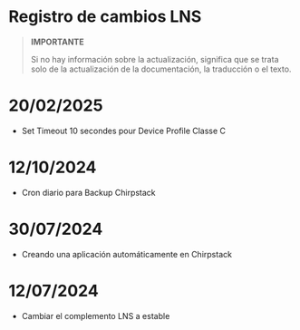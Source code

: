 # Registro de cambios LNS

>**IMPORTANTE**
>
>Si no hay información sobre la actualización, significa que se trata solo de la actualización de la documentación, la traducción o el texto.

# 20/02/2025

- Set Timeout 10 secondes pour Device Profile Classe C

# 12/10/2024

- Cron diario para Backup Chirpstack

# 30/07/2024

- Creando una aplicación automáticamente en Chirpstack

# 12/07/2024

- Cambiar el complemento LNS a estable